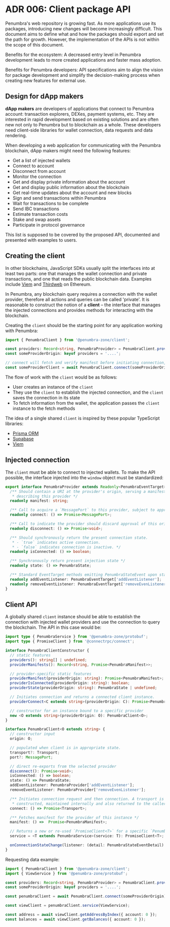 # ADR 006: Client package API

Penumbra's web repository is growing fast. As more applications use its packages, introducing new changes will become increasingly difficult. This document aims to define what and how the packages should export and set the path for growth. However, the implementation of the APIs is not within the scope of this document.

Benefits for the ecosystem: A decreased entry level in Penumbra development leads to more created applications and faster mass adoption.

Benefits for Penumbra developers: API specifications aim to align the vision for package development and simplify the decision-making process when creating new features for external use.

## Design for dApp makers

**dApp makers** are developers of applications that connect to Penumbra account: transaction explorers, DEXes, payment systems, etc. They are interested in rapid development based on existing solutions and are often new not only to Penumbra but to blockchain as a whole. These developers need client-side libraries for wallet connection, data requests and data rendering.

When developing a web application for communicating with the Penumbra blockchain, dApp makers might need the following features:

- Get a list of injected wallets
- Connect to account
- Disconnect from account
- Monitor the connection
- Get and display private information about the account
- Get and display public information about the blockchain
- Get real-time updates about the account and new blocks
- Sign and send transactions within Penumbra
- Wait for transactions to be complete
- Send IBC transactions
- Estimate transaction costs
- Stake and swap assets
- Participate in protocol governance

This list is supposed to be covered by the proposed API, documented and presented with examples to users.

## Creating the client

In other blockchains, JavaScript SDKs usually split the interfaces into at least two parts: one that manages the wallet connection and private transactions, and one that reads the public blockchain data. Examples include [Viem](https://viem.sh/docs/clients/intro) and [Thirdweb](https://portal.thirdweb.com/typescript/v5/client) on Ethereum.

In Penumbra, any blockchain query requires a connection with the wallet provider, therefore all actions and
queries can be called 'private'. It is reasonable to construct the notion of a **client** – the interface
that manages the injected connections and provides methods for interacting with the blockchain.

Creating the `client` should be the starting point for any application working with Penumbra:

```ts
import { PenumbraClient } from '@penumbra-zone/client';

const providers: Record<string, PenumbraProvider> = PenumbraClient.providers();
const someProviderOrigin: keyof providers = '....';

// connect will fetch and verify manifest before initiating connection, then return an active client
const someProviderClient = await PenumbraClient.connect(someProviderOrigin);
```

The flow of work with the `client` would be as follows:

- User creates an instance of the `client`
- They use the `client` to establish the injected connection, and the `client` saves the connection in its state
- To fetch information from the wallet, the application passes the `client` instance to the fetch methods

The idea of a single shared `client` is inspired by these popular TypeScript libraries:

- [Prisma ORM](https://www.prisma.io/docs/orm/prisma-client/setup-and-configuration/instantiate-prisma-client)
- [Supabase](https://supabase.com/docs/reference/javascript/initializing)
- [Viem](https://viem.sh/docs/clients/intro)

## Injected connection

The `client` must be able to connect to injected wallets. To make the API possible, the interface injected into the `window` object must be standardized:

```ts
export interface PenumbraProvider extends Readonly<PenumbraEventTarget> {
  /** Should contain a URI at the provider's origin, serving a manifest
   * describing this provider */
  readonly manifest: string;

  /** Call to acquire a `MessagePort` to this provider, subject to approval. */
  readonly connect: () => Promise<MessagePort>;

  /** Call to indicate the provider should discard approval of this origin. */
  readonly disconnect: () => Promise<void>;

  /** Should synchronously return the present connection state.
   * - `true` indicates active connection.
   * - `false` indicates connection is inactive. */
  readonly isConnected: () => boolean;

  /** Synchronously return present injection state */
  readonly state: () => PenumbraState;

  /** Standard EventTarget methods emitting PenumbraStateEvent upon state changes */
  readonly addEventListener: PenumbraEventTarget['addEventListener'];
  readonly removeEventListener: PenumbraEventTarget['removeEvenListener'];
}
```

## Client API

A globally shared `client` instance should be able to establish the connection with
injected wallet providers and use the connection to query the blockchain. The API in this case would be:

```ts
import type { PenumbraService } from '@penumbra-zone/protobuf';
import type { PromiseClient } from '@connectrpc/connect';

interface PenumbraClientConstructor {
  // static features
  providers(): string[] | undefined;
  providerManifests(): Record<string, Promise<PenumbraManifest>>;

  // provider-specific static features
  providerManifest(providerOrigin: string): Promise<PenumbraManifest>;
  providerIsConnected(providerOrigin: string): boolean;
  providerState(providerOrigin: string): PenumbraState | undefined;

  // Initiates connection and returns a connected client instance.
  providerConnect<C extends string>(providerOrigin: C): Promise<PenumbraClient<C>>;

  // constructor for an instance bound to a specific provider
  new <O extends string>(providerOrigin: O): PenumbraClient<O>;
}

interface PenumbraClient<O extends string> {
  // constructor input
  origin: O;

  // populated when client is in appropriate state.
  transport?: Transport;
  port?: MessagePort;

  // direct re-exports from the selected provider
  disconnect(): Promise<void>;
  isConnected: () => boolean;
  state: () => PenumbraState;
  addEventListener: PenumbraProvider['addEventListener'];
  removeEventListener: PenumbraProvider['removeEvenListener'];

  /** Initiates connection request and then connection. A transport is
   * constructed, maintained internally and also returned to the caller. */
  connect: () => Promise<Transport>;

  /** Fetches manifest for the provider of this instance */
  manifest: () =>  Promise<PenumbraManifest>;

  // Returns a new or re-used `PromiseClient<T>` for a specific `PenumbraService`
  service = <T extends PenumbraService>(service: T): PromiseClient<T>;

  onConnectionStateChange(listener: (detail: PenumbraStateEventDetail) => void, removeListener?: AbortSignal): void;
}
```

Requesting data example:

```ts
import { PenumbraClient } from '@penumbra-zone/client';
import { ViewService } from '@penumbra-zone/protobuf';

const providers: Record<string, PenumbraProvider> = PenumbraClient.providers();
const someProviderOrigin: keyof providers = '....';

const penumbraClient = await PenumbraClient.connect(someProviderOrigin);

const viewClient = penumbraClient.service(ViewService);

const address = await viewClient.getAddressByIndex({ account: 0 });
const balances = await viewClient.getBalances({ account: 0 });
```
